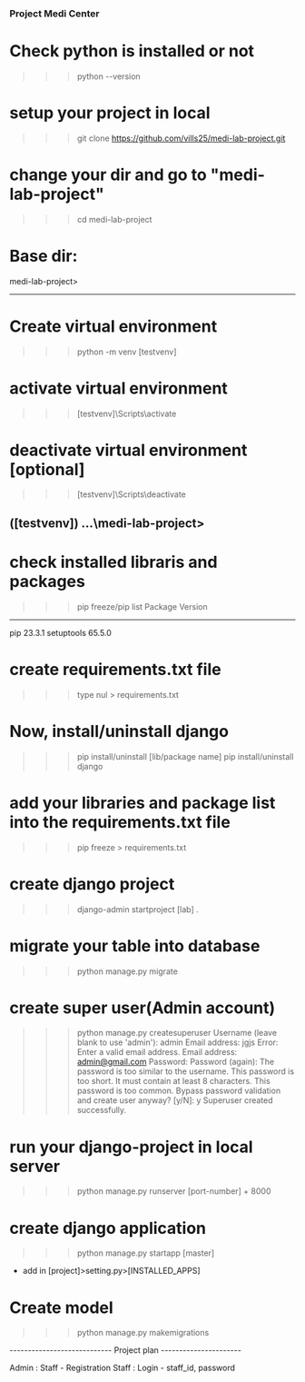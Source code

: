 ### Project Medi Center

# Check python is installed or not
>>> python --version

# setup your project in local
>>>git clone https://github.com/vills25/medi-lab-project.git

# change your dir and go to "medi-lab-project"
>>>cd medi-lab-project

# Base dir:
medi-lab-project>

--------------------------------------------------------
# Create virtual environment
>>>python -m venv [testvenv]

# activate virtual environment
>>>[testvenv]\Scripts\activate

# deactivate virtual environment [optional]
>>>[testvenv]\Scripts\deactivate

([testvenv]) ...\medi-lab-project>
---------------------------
# check installed libraris and packages
>>>pip freeze/pip list
Package    Version
---------- -------
pip        23.3.1
setuptools 65.5.0

# create requirements.txt file
>>>type nul > requirements.txt

# Now, install/uninstall django 
>>> pip install/uninstall [lib/package name]
>>> pip install/uninstall django

# add your libraries and package list into the requirements.txt file
>>> pip freeze > requirements.txt

# create django project
>>> django-admin startproject [lab] .

# migrate your table into database
>>> python manage.py migrate

# create super user(Admin account)
>>> python manage.py createsuperuser
Username (leave blank to use 'admin'): admin
Email address: jgjs
Error: Enter a valid email address.
Email address: admin@gmail.com
Password:
Password (again):
The password is too similar to the username.
This password is too short. It must contain at least 8 characters.
This password is too common.
Bypass password validation and create user anyway? [y/N]: y
Superuser created successfully.

# run your django-project in local server
>>> python manage.py runserver [port-number] + 8000

# create django application
>>> python manage.py startapp [master] 
- add in [project]>setting.py>[INSTALLED_APPS]

# Create model
>>> python manage.py makemigrations

---------------------------- Project plan ----------------------

Admin :
    Staff - Registration
Staff :
    Login - staff_id, password
